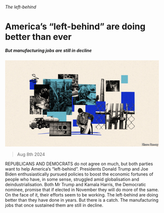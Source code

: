 ###### The left-behind

# America’s “left-behind” are doing better than ever 

##### But manufacturing jobs are still in decline 

![image](images/20240810_FBD003.jpg) 

> Aug 8th 2024 

REPUBLICANS AND DEMOCRATS do not agree on much, but both parties want to help America’s “left-behind”. Presidents Donald Trump and Joe Biden enthusiastically pursued policies to boost the economic fortunes of people who have, in some sense, struggled amid globalisation and deindustrialisation. Both Mr Trump and Kamala Harris, the Democratic nominee, promise that if elected in November they will do more of the same. On the face of it, their efforts seem to be working. The left-behind are doing better than they have done in years. But there is a catch. The manufacturing jobs that once sustained them are still in decline.


